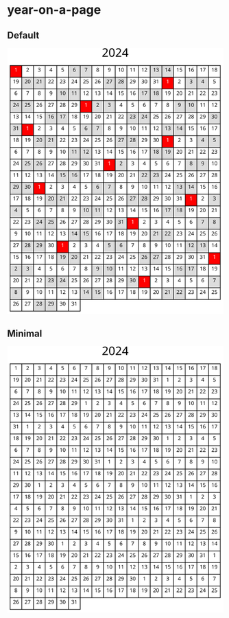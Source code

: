 # year-on-a-page

## Default

![](renders/2024-default.svg)

## Minimal

![](renders/2024-minimal.svg)
